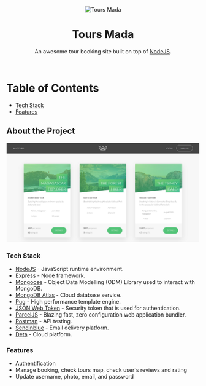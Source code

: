 <div align="center">

  <img src="https://github.com/LucasAndria/tours-mada/blob/main/public/img/logo-green-round.png" alt="Tours Mada" width="200">
  <h1>Tours Mada</h1>
  
  <p>
    An awesome tour booking site built on top of <a href="https://nodejs.org/en/" target="_blank">NodeJS</a>.
  </p>
</div>

<br />

# Table of Contents

- [Tech Stack](#tech-stack)
- [Features](#features)

## About the Project

<div align="center"> 
  <img src="https://github.com/LucasAndria/Portfolio-NextJs/blob/main/public/assets/Projects/tours-mada/bg.JPG" alt="Tours Mada" />
</div>

### Tech Stack

- [NodeJS](https://nodejs.org/en/) - JavaScript runtime environment.
- [Express](http://expressjs.com/) - Node framework.
- [Mongoose](https://mongoosejs.com/) - Object Data Modelling (ODM) Library used to interact with MongoDB.
- [MongoDB Atlas](https://www.mongodb.com/cloud/atlas) - Cloud database service.
- [Pug](https://pugjs.org/api/getting-started.html) - High performance template engine.
- [JSON Web Token](https://jwt.io/) - Security token that is used for authentication.
- [ParcelJS](https://parceljs.org/) - Blazing fast, zero configuration web application bundler.
- [Postman](https://www.getpostman.com/) - API testing.
- [Sendinblue](https://fr.sendinblue.com/) - Email delivery platform.
- [Deta](https://www.deta.sh/) - Cloud platform.

### Features

- Authentification
- Manage booking, check tours map, check user's reviews and rating
- Update username, photo, email, and password

